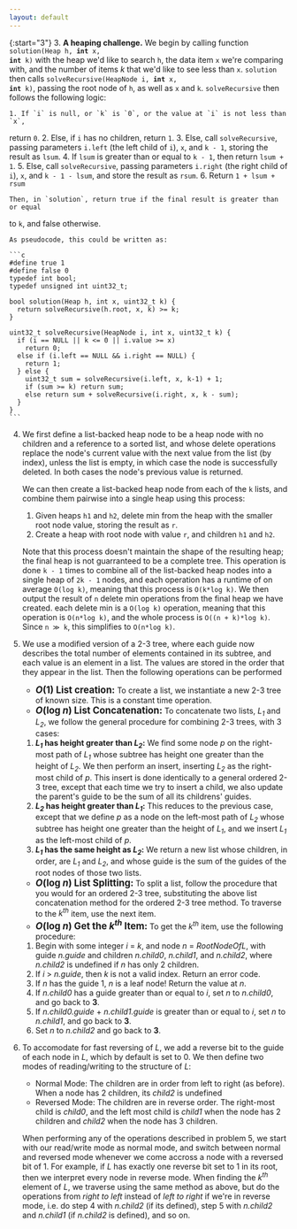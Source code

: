 ```yaml
---
layout: default
---
```

{:start="3"}
3. **A heaping challenge.** We begin by calling function <code>solution(Heap h,
<strong>int</strong> x, <strong>int</strong> k)</code> with the heap we'd like
to search `h`, the data item `x` we're comparing with, and the number of items
*k* that we'd like to see less than `x`. `solution` then calls
<code>solveRecursive(HeapNode i, <strong>int</strong> x,
<strong>int</strong> k)</code>, passing the root node of `h`, as well as `x` and
`k`. `solveRecursive` then follows the following logic:

    1. If `i` is null, or `k` is `0`, or the value at `i` is not less than `x`,
return `0`.
    2. Else, if `i` has no children, return `1`.
    3. Else, call `solveRecursive`, passing parameters `i.left` (the left child
of `i`), `x`, and <code>k - 1</code>, storing the result as `lsum`.
    4. If `lsum` is greater than or equal to `k - 1`, then return `lsum + 1`.
    5. Else, call `solveRecursive`, passing parameters `i.right` (the right child
of `i`), `x`, and <code>k - 1 - lsum</code>, and store the result as `rsum`.
    6. Return `1 + lsum + rsum`


    Then, in `solution`, return true if the final result is greater than or equal
to `k`, and false otherwise.

    As pseudocode, this could be written as:

    ```c
    #define true 1
    #define false 0
    typedef int bool;
    typedef unsigned int uint32_t;

    bool solution(Heap h, int x, uint32_t k) {
      return solveRecursive(h.root, x, k) >= k;
    }

    uint32_t solveRecursive(HeapNode i, int x, uint32_t k) {
      if (i == NULL || k <= 0 || i.value >= x)
        return 0;
      else if (i.left == NULL && i.right == NULL) {
        return 1;
      } else {
        uint32_t sum = solveRecursive(i.left, x, k-1) + 1;
        if (sum >= k) return sum;
        else return sum + solveRecursive(i.right, x, k - sum);
      }
    }
    ```

4. We first define a list-backed heap node to be a heap node with no children and
a reference to a sorted list, and whose delete operations replace the node's current
value with the next value from the list (by index), unless the list is empty, in which
case the node is successfully deleted. In both cases the node's previous value is
returned.

    We can then create a list-backed heap node from each of the `k` lists, and combine
them pairwise into a single heap using this process:

    1. Given heaps `h1` and `h2`, delete min from the heap with the smaller root
node value, storing the result as `r`.
    2. Create a heap with root node with value `r`, and children `h1` and `h2`.

    Note that this process doesn't maintain the shape of the resulting heap; the final
heap is not guarranteed to be a complete tree. This operation is done `k - 1` times
to combine all of the list-backed heap nodes into a single heap of `2k - 1` nodes,
and each operation has a runtime of on average `O(log k)`, meaning that this process is
`O(k*log k)`. We then output the result of `n` delete min operations from the final
heap we have created. each delete min is a `O(log k)` operation, meaning that
this operation is `O(n*log k)`, and the whole process is `O((n + k)*log k)`.
Since <code>n &Gt; k</code>, this simplifies to `O(n*log k)`.

    <div style="page-break-before: always"></div>
5. We use a modified version of a 2-3 tree, where each guide now describes the total
number of elements contained in its subtree, and each value is an element in a list.
The values are stored in the order that they appear in the list. Then the following operations
can be performed

    - <big><strong><i>O</i>(1) List creation:</strong></big> To create a list, we instantiate a new 2-3 tree of
known size. This is a constant time operation.
    - <big><strong><i>O</i>(log <i>n</i>) List Concatenation:</strong></big> To concatenate two lists, <i>L<sub>1</sub></i>
and <i>L<sub>2</sub></i>, we follow the general procedure for combining 2-3
trees, with 3 cases:
    1. <b><i>L<sub>1</sub></i> has height greater than <i>L<sub>2</sub></i>:</b>
We find some node *p* on the right-most path of <i>L<sub>1</sub></i> whose
subtree has height one greater than the height of <i>L<sub>2</sub></i>. We then
perform an insert, inserting <i>L<sub>2</sub></i> as the right-most child of *p*.
This insert is done identically to a general ordered 2-3 tree, except that each time
we try to insert a child, we also update the parent's guide to be the sum of all
its childrens' guides.
    2. <b><i>L<sub>2</sub></i> has height greater than <i>L<sub>1</sub></i>:</b>
This reduces to the previous case, except that we define *p* as a node on the
left-most path of <i>L<sub>2</sub></i> whose subtree has height one greater than
the height of <i>L<sub>1</sub></i>, and we insert <i>L<sub>1</sub></i> as the
left-most child of *p*.
    3. <b><i>L<sub>1</sub></i> has the same height as <i>L<sub>2</sub></i>:</b>
We return a new list whose children, in order, are <i>L<sub>1</sub></i> and
<i>L<sub>2</sub></i>, and whose guide is the sum of the guides of the root nodes of
those two lists.

    - <big><strong><i>O</i>(log <i>n</i>) List Splitting:</strong></big> To split
a list, follow the procedure that you would for an ordered 2-3 tree, substituting
the above list concatenation method for the ordered 2-3 tree method. To traverse to
the <i>k<sup>th</sup></i> item, use the next item.
    - <big><strong><i>O</i>(log <i>n</i>) Get the <i>k<sup>th</sup></i> Item:</strong></big>
To get the <i>k<sup>th</sup></i> item, use the following procedure:
    1. Begin with some integer *i* = *k*, and node *n* = *RootNodeOfL*, with guide *n.guide* and children
*n.child0*, *n.child1*, and *n.child2*, where *n.child2* is undefined if *n* has only
2 children.
    2. If *i* > *n.guide*, then *k* is not a valid index. Return an error code.
    3. If *n* has the guide 1, *n* is a leaf node! Return the value at *n*.
    4. If *n.child0* has a guide greater than or equal to *i*, set *n* to *n.child0*, and go back to **3**.
    5. If *n.child0.guide* + *n.child1.guide* is greater than or equal to *i*, set *n* to *n.child1*, and go back to **3**.
    6. Set *n* to *n.child2* and go back to **3**.

    <div style="page-break-before: always"></div>
6. To accomodate for fast reversing of *L*, we add a reverse bit to the guide of each
node in *L*, which by default is set to 0. We then define two modes of reading/writing
to the structure of *L*:
    - Normal Mode: The children are in order from left to right (as before). When a node has 2 children,
its *child2* is undefined
    - Reversed Mode: The children are in reverse order. The right-most child is *child0*, and
the left most child is *child1* when the node has 2 children and *child2* when
the node has 3 children.

    When performing any of the operations described in problem 5, we start with our
read/write mode as normal mode, and switch between normal and reversed mode whenever
we come accross a node with a reversed bit of 1. For example, if *L* has exactly one
reverse bit set to 1 in its root, then we interpret every node in reverse mode.
When finding the <i>k<sup>th</sup></i> element of *L*, we traverse using the same
method as above, but do the operations from *right to left* instead of *left to right* if we're
in reverse mode, i.e. do step 4 with *n.child2* (if its defined), step 5 with *n.child2* and *n.child1*
(if *n.child2* is defined), and so on.
